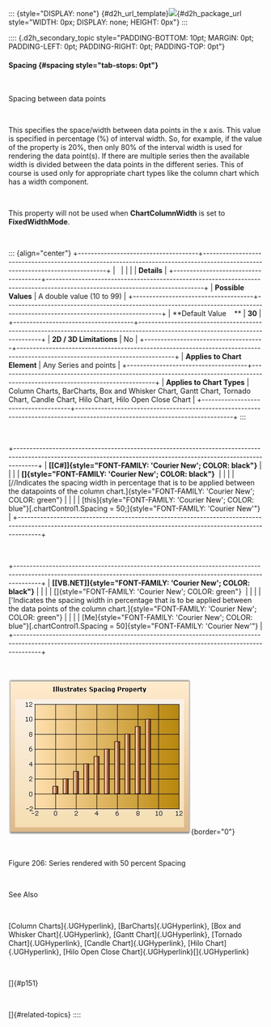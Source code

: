 ::: {style="DISPLAY: none"}
[](ms-xhelp:///?Id=d2h_url_template){#d2h_url_template}![](!package_url!){#d2h_package_url style="WIDTH: 0px; DISPLAY: none; HEIGHT: 0px"}
:::

:::: {.d2h_secondary_topic style="PADDING-BOTTOM: 10pt; MARGIN: 0pt; PADDING-LEFT: 0pt; PADDING-RIGHT: 0pt; PADDING-TOP: 0pt"}
#### Spacing {#spacing style="tab-stops: 0pt"}

 

Spacing between data points

 

This specifies the space/width between data points in the x axis. This value is specified in percentage (%) of interval width. So, for example, if the value of the property is 20%, then only 80% of the interval width is used for rendering the data point(s). If there are multiple series then the available width is divided between the data points in the different series. This of course is used only for appropriate chart types like the column chart which has a width component.

 

This property will not be used when **ChartColumnWidth** is set to **FixedWidthMode**.

 

::: {align="center"}
+-------------------------------------+------------------------------------------------------------------------------------------------------------------------------+
|                                                                                                                                                                    |
|                                                                                                                                                                    |
| **Details**                                                                                                                                                        |
+-------------------------------------+------------------------------------------------------------------------------------------------------------------------------+
| **Possible Values**                 | A double value (10 to 99)                                                                                                    |
+-------------------------------------+------------------------------------------------------------------------------------------------------------------------------+
| **Default Value    **               | **30**                                                                                                                       |
+-------------------------------------+------------------------------------------------------------------------------------------------------------------------------+
| **2D / 3D Limitations**             | No                                                                                                                           |
+-------------------------------------+------------------------------------------------------------------------------------------------------------------------------+
| **Applies to Chart Element**        | Any Series and points                                                                                                        |
+-------------------------------------+------------------------------------------------------------------------------------------------------------------------------+
| **Applies to Chart Types**          | Column Charts, BarCharts, Box and Whisker Chart, Gantt Chart, Tornado Chart, Candle Chart, Hilo Chart, Hilo Open Close Chart |
+-------------------------------------+------------------------------------------------------------------------------------------------------------------------------+
:::

 

+-------------------------------------------------------------------------------------------------------------------------------------------------------------------+
| **[\[C#\]]{style="FONT-FAMILY: 'Courier New'; COLOR: black"}**                                                                                                    |
|                                                                                                                                                                   |
| **[]{style="FONT-FAMILY: 'Courier New'; COLOR: black"}**                                                                                                          |
|                                                                                                                                                                   |
| [//Indicates the spacing width in percentage that is to be applied between the datapoints of the column chart.]{style="FONT-FAMILY: 'Courier New'; COLOR: green"} |
|                                                                                                                                                                   |
| [this]{style="FONT-FAMILY: 'Courier New'; COLOR: blue"}[.chartControl1.Spacing = 50;]{style="FONT-FAMILY: 'Courier New'"}                                         |
+-------------------------------------------------------------------------------------------------------------------------------------------------------------------+

 

+--------------------------------------------------------------------------------------------------------------------------------------------------------------------+
| **[\[VB.NET\]]{style="FONT-FAMILY: 'Courier New'; COLOR: black"}**                                                                                                 |
|                                                                                                                                                                    |
| []{style="FONT-FAMILY: 'Courier New'; COLOR: green"}                                                                                                               |
|                                                                                                                                                                    |
| [\'Indicates the spacing width in percentage that is to be applied between the data points of the column chart.]{style="FONT-FAMILY: 'Courier New'; COLOR: green"} |
|                                                                                                                                                                    |
| [Me]{style="FONT-FAMILY: 'Courier New'; COLOR: blue"}[.chartControl1.Spacing = 50]{style="FONT-FAMILY: 'Courier New'"}                                             |
+--------------------------------------------------------------------------------------------------------------------------------------------------------------------+

 

![](ImagesExt/image84_206.jpg){border="0"}

 

Figure 206: Series rendered with 50 percent Spacing

 

See Also

 

[Column Charts]{.UGHyperlink}, [BarCharts]{.UGHyperlink}, [Box and Whisker Chart]{.UGHyperlink}, [Gantt Chart]{.UGHyperlink}, [Tornado Chart]{.UGHyperlink}, [Candle Chart]{.UGHyperlink}, [Hilo Chart]{.UGHyperlink}, [Hilo Open Close Chart]{.UGHyperlink}[]{.UGHyperlink}

 

[]{#p151} 

 

[]{#related-topics}
::::
